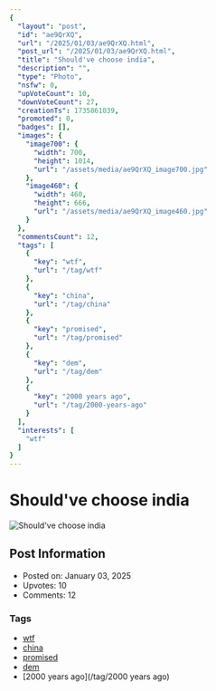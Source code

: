 ```yaml
---
{
  "layout": "post",
  "id": "ae9QrXQ",
  "url": "/2025/01/03/ae9QrXQ.html",
  "post_url": "/2025/01/03/ae9QrXQ.html",
  "title": "Should've choose india",
  "description": "",
  "type": "Photo",
  "nsfw": 0,
  "upVoteCount": 10,
  "downVoteCount": 27,
  "creationTs": 1735861039,
  "promoted": 0,
  "badges": [],
  "images": {
    "image700": {
      "width": 700,
      "height": 1014,
      "url": "/assets/media/ae9QrXQ_image700.jpg"
    },
    "image460": {
      "width": 460,
      "height": 666,
      "url": "/assets/media/ae9QrXQ_image460.jpg"
    }
  },
  "commentsCount": 12,
  "tags": [
    {
      "key": "wtf",
      "url": "/tag/wtf"
    },
    {
      "key": "china",
      "url": "/tag/china"
    },
    {
      "key": "promised",
      "url": "/tag/promised"
    },
    {
      "key": "dem",
      "url": "/tag/dem"
    },
    {
      "key": "2000 years ago",
      "url": "/tag/2000-years-ago"
    }
  ],
  "interests": [
    "wtf"
  ]
}
---
```


# Should've choose india

![Should've choose india](/assets/media/ae9QrXQ_image700.jpg)

## Post Information

- Posted on: January 03, 2025
- Upvotes: 10
- Comments: 12

### Tags

- [wtf](/tag/wtf)
- [china](/tag/china)
- [promised](/tag/promised)
- [dem](/tag/dem)
- [2000 years ago](/tag/2000 years ago)

